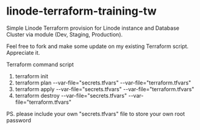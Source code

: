 # linode-terraform-training-tw
Simple Linode Terraform provision for Linode instance and Database Cluster via module (Dev, Staging, Production).

Feel free to fork and make some update on my existing Terraform script. Appreciate it.

Terraform command script
1) terraform init
2) terraform plan --var-file="secrets.tfvars" --var-file="terraform.tfvars"
3) terraform apply --var-file="secrets.tfvars" --var-file="terraform.tfvars"
4) terraform destroy --var-file="secrets.tfvars" --var-file="terraform.tfvars"

PS. please include your own "secrets.tfvars" file to store your own root password